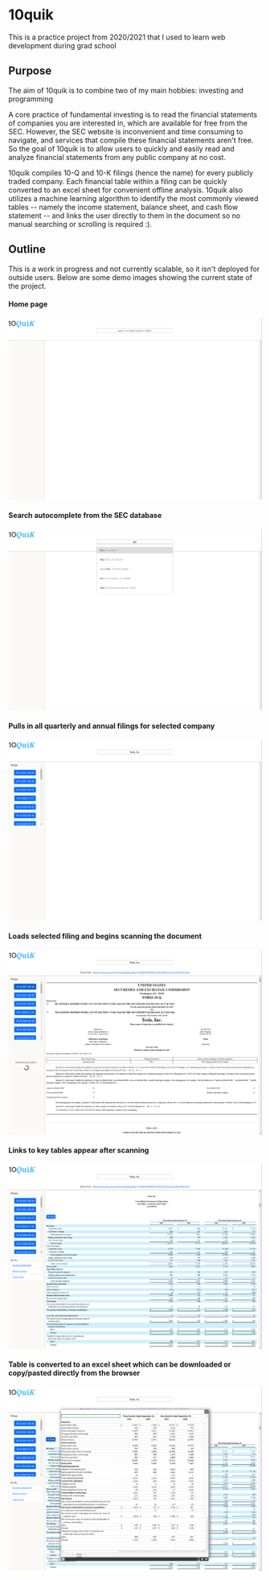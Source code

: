# 10quik
This is a practice project from 2020/2021 that I used to learn web development during grad school

## Purpose
The aim of 10quik is to combine two of my main hobbies: investing and programming

A core practice of fundamental investing is to read the financial statements of companies you are interested in, which are available for free from the SEC. However, the SEC website is inconvenient and time consuming to navigate, and services that compile these financial statements aren't free. So the goal of 10quik is to allow users to quickly and easily read and analyze financial statements from any public company at no cost.

10quik compiles 10-Q and 10-K filings (hence the name) for every publicly traded company. Each financial table within a filing can be quickly converted to an excel sheet for convenient offline analysis. 10quik also utilizes a machine learning algorithm to identify the most commonly viewed tables -- namely the income statement, balance sheet, and cash flow statement -- and links the user directly to them in the document so no manual searching or scrolling is required :).

## Outline
This is a work in progress and not currently scalable, so it isn't deployed for outside users. Below are some demo images showing the current state of the project.

#### Home page
![home page](https://github.com/gwburg/10quik/blob/main/demo/1.png?raw=true)
#### Search autocomplete from the SEC database
![autocompletes searchbar](https://github.com/gwburg/10quik/blob/main/demo/2.png?raw=true)
#### Pulls in all quarterly and annual filings for selected company
![import all filings](https://github.com/gwburg/10quik/blob/main/demo/3.png?raw=true)
#### Loads selected filing and begins scanning the document
![selected filing loaded](https://github.com/gwburg/10quik/blob/main/demo/4.png?raw=true)
#### Links to key tables appear after scanning
![jump to key table](https://github.com/gwburg/10quik/blob/main/demo/5.png?raw=true)
#### Table is converted to an excel sheet which can be downloaded or copy/pasted directly from the browser
![convert table to excel](https://github.com/gwburg/10quik/blob/main/demo/6.png?raw=true)
